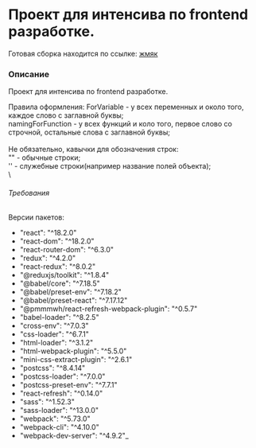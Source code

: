 # Проект для интенсива по frontend разработке.

Готовая сборка находится по ссылке: [жмяк](https://annonemo.github.io/irlix_frontend_intensive/dist/index.html) 

### Описание

Проект для интенсива по frontend разработке.

Правила оформления:
ForVariable - у всех переменных и около того, каждое слово с заглавной буквы;\
namingForFunction - у всех функций и коло того, первое слово со строчной, остальные слова с заглавной буквы;
\
\
Не обязательно, кавычки для обозначения строк:\
"" - обычные строки;\
'' - служебные строки(например название полей объекта);
\
\
###### Требования
Версии пакетов:
- "react": "^18.2.0"
- "react-dom": "^18.2.0"
- "react-router-dom": "^6.3.0"
- "redux": "^4.2.0"
- "react-redux": "^8.0.2"
- "@reduxjs/toolkit": "^1.8.4"
- "@babel/core": "^7.18.5"
- "@babel/preset-env": "^7.18.2"
- "@babel/preset-react": "^7.17.12"
- "@pmmmwh/react-refresh-webpack-plugin": "^0.5.7"
- "babel-loader": "^8.2.5"
- "cross-env": "^7.0.3"
- "css-loader": "^6.7.1"
- "html-loader": "^3.1.2"
- "html-webpack-plugin": "^5.5.0"
- "mini-css-extract-plugin": "^2.6.1"
- "postcss": "^8.4.14"
- "postcss-loader": "^7.0.0"
- "postcss-preset-env": "^7.7.1"
- "react-refresh": "^0.14.0"
- "sass": "^1.52.3"
- "sass-loader": "^13.0.0"
- "webpack": "^5.73.0"
- "webpack-cli": "^4.10.0"
- "webpack-dev-server": "^4.9.2"_